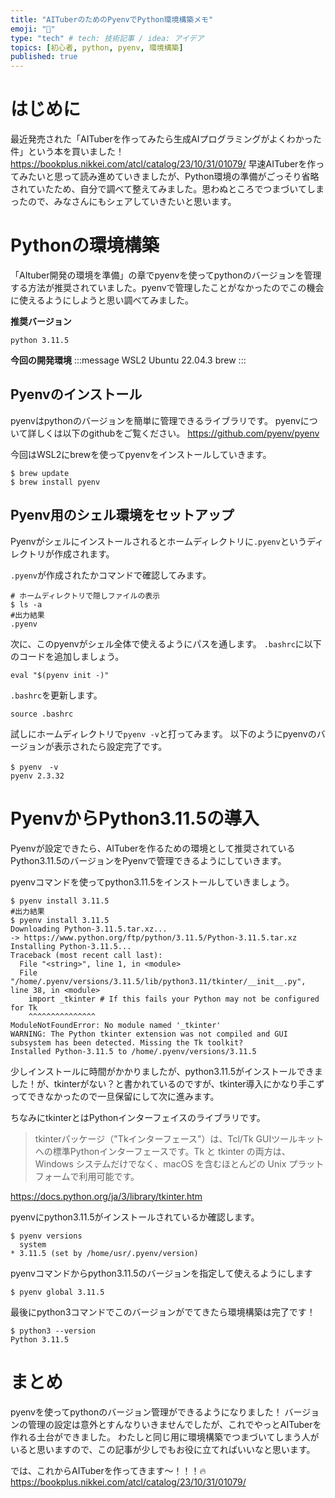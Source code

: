 ```yaml
---
title: "AITuberのためのPyenvでPython環境構築メモ"
emoji: "🐍"
type: "tech" # tech: 技術記事 / idea: アイデア
topics: [初心者, python, pyenv, 環境構築]
published: true
---
```


# はじめに
最近発売された「AITuberを作ってみたら生成AIプログラミングがよくわかった件」という本を買いました！
https://bookplus.nikkei.com/atcl/catalog/23/10/31/01079/
早速AITuberを作ってみたいと思って読み進めていきましたが、Python環境の準備がごっそり省略されていたため、自分で調べて整えてみました。思わぬところでつまづいてしまったので、みなさんにもシェアしていきたいと思います。

# Pythonの環境構築
「AItuber開発の環境を準備」の章でpyenvを使ってpythonのバージョンを管理する方法が推奨されていました。pyenvで管理したことがなかったのでこの機会に使えるようにしようと思い調べてみました。

**推奨バージョン**
```
python 3.11.5
```

**今回の開発環境**
:::message
WSL2
Ubuntu 22.04.3
brew
:::

## Pyenvのインストール
pyenvはpythonのバージョンを簡単に管理できるライブラリです。
pyenvについて詳しくは以下のgithubをご覧ください。
https://github.com/pyenv/pyenv

今回はWSL2にbrewを使ってpyenvをインストールしていきます。
```
$ brew update
$ brew install pyenv
```
## Pyenv用のシェル環境をセットアップ
Pyenvがシェルにインストールされるとホームディレクトリに`.pyenv`というディレクトリが作成されます。

`.pyenv`が作成されたかコマンドで確認してみます。
```
# ホームディレクトリで隠しファイルの表示
$ ls -a
#出力結果
.pyenv
```
次に、このpyenvがシェル全体で使えるようにパスを通します。
`.bashrc`に以下のコードを追加しましょう。
```
eval "$(pyenv init -)"
```
`.bashrc`を更新します。

```
source .bashrc
```

試しにホームディレクトリで`pyenv -v`と打ってみます。
以下のようにpyenvのバージョンが表示されたら設定完了です。
```
$ pyenv　-v
pyenv 2.3.32
```
# PyenvからPython3.11.5の導入
Pyenvが設定できたら、AITuberを作るための環境として推奨されているPython3.11.5のバージョンをPyenvで管理できるようにしていきます。

pyenvコマンドを使ってpython3.11.5をインストールしていきましょう。
```
$ pyenv install 3.11.5
#出力結果
$ pyenv install 3.11.5
Downloading Python-3.11.5.tar.xz...
-> https://www.python.org/ftp/python/3.11.5/Python-3.11.5.tar.xz
Installing Python-3.11.5...
Traceback (most recent call last):
  File "<string>", line 1, in <module>
  File "/home/.pyenv/versions/3.11.5/lib/python3.11/tkinter/__init__.py", line 38, in <module>
    import _tkinter # If this fails your Python may not be configured for Tk
    ^^^^^^^^^^^^^^^
ModuleNotFoundError: No module named '_tkinter'
WARNING: The Python tkinter extension was not compiled and GUI subsystem has been detected. Missing the Tk toolkit?
Installed Python-3.11.5 to /home/.pyenv/versions/3.11.5
```
少しインストールに時間がかかりましたが、python3.11.5がインストールできました！が、tkinterがない？と書かれているのですが、tkinter導入にかなり手こずってできなかったので一旦保留にして次に進みます。

ちなみにtkinterとはPythonインターフェイスのライブラリです。
>tkinterパッケージ（"Tkインターフェース"）は、Tcl/Tk GUIツールキットへの標準Pythonインターフェースです。Tk と tkinter の両方は、Windows システムだけでなく、macOS を含むほとんどの Unix プラットフォームで利用可能です。

https://docs.python.org/ja/3/library/tkinter.htm

pyenvにpython3.11.5がインストールされているか確認します。
```
$ pyenv versions
  system
* 3.11.5 (set by /home/usr/.pyenv/version)
```
pyenvコマンドからpython3.11.5のバージョンを指定して使えるようにします

```
$ pyenv global 3.11.5
```
最後にpython3コマンドでこのバージョンがでてきたら環境構築は完了です！

```
$ python3 --version
Python 3.11.5
```

# まとめ
pyenvを使ってpythonのバージョン管理ができるようになりました！
バージョンの管理の設定は意外とすんなりいきませんでしたが、これでやっとAITuberを作れる土台ができました。
わたしと同じ用に環境構築でつまづいてしまう人がいると思いますので、この記事が少しでもお役に立てればいいなと思います。

では、これからAITuberを作ってきます～！！！🔥
https://bookplus.nikkei.com/atcl/catalog/23/10/31/01079/
